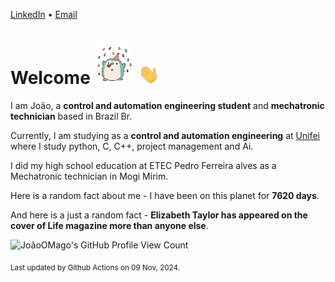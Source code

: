 [LinkedIn](https://www.linkedin.com/in/joão-pedro-gozzoli-b95641301/) &bull;
[Email](joaopedrogozzoli@gmail.com)

# Welcome <img src="happy.gif" height="64px" /> <img src="wave.gif" height="32px" />

I am João, a  **control and automation engineering student** and **mechatronic technician** based in Brazil Br.

Currently, I am studying as a **control and automation engineering** at [Unifei](https://unifei.edu.br) where I study python, C, C++, project management and Ai.

I did my high school education at ETEC Pedro Ferreira alves as a Mechatronic technician in Mogi Mirim.

Here is a random fact about me - I have been on this planet for **7620 days**.

And here is a just a random fact -  **Elizabeth Taylor has appeared on the cover of Life magazine more than anyone else**.

![JoãoOMago's GitHub Profile View Count](https://komarev.com/ghpvc/?username=JoaoOMago)

<sub>Last updated by Github Actions on 09 Nov, 2024.</sub>

